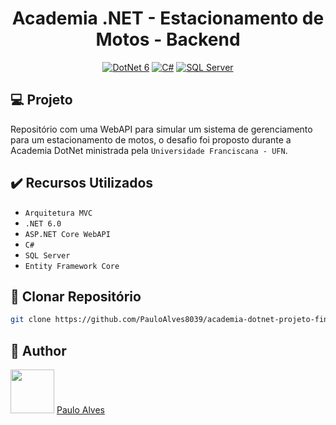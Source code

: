 <h1 align="center">Academia .NET - Estacionamento de Motos - Backend</h1>

<p align="center">
  <a href="https://learn.microsoft.com/pt-br/dotnet/"><img alt="DotNet 6" src="https://img.shields.io/badge/.NET-5C2D91?logo=.net&logoColor=white&style=for-the-badge" /></a>
  <a href="https://learn.microsoft.com/pt-br/dotnet/csharp/programming-guide/"><img alt="C#" src="https://img.shields.io/badge/C%23-239120?logo=c-sharp&logoColor=white&style=for-the-badge" /></a>
  <a href="https://www.microsoft.com/pt-br/sql-server/sql-server-downloads"><img alt="SQL Server" src="https://img.shields.io/badge/Microsoft%20SQL%20Server-CC2927?style=for-the-badge&logo=microsoft%20sql%20server&logoColor=white" /></a>
</p>

## :computer: Projeto

Repositório com uma WebAPI para simular um sistema de gerenciamento para um estacionamento de motos, o desafio foi proposto durante a Academia DotNet ministrada pela `Universidade Franciscana - UFN`.

## ✔️ Recursos Utilizados

- ``Arquitetura MVC``
- ``.NET 6.0``
- ``ASP.NET Core WebAPI``
- ``C#``
- ``SQL Server``
- ``Entity Framework Core``

## :floppy_disk: Clonar Repositório

```bash
git clone https://github.com/PauloAlves8039/academia-dotnet-projeto-final-backend.git
```

## :boy: Author

<a href="https://github.com/PauloAlves8039"><img src="https://avatars.githubusercontent.com/u/57012714?v=4" width=70></a>
[Paulo Alves](https://github.com/PauloAlves8039)
